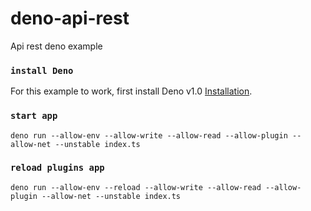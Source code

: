 # deno-api-rest
Api rest deno example

### `install Deno`
For this example to work, first install Deno v1.0  [Installation](https://deno.land/#installation).

### `start app`
```
deno run --allow-env --allow-write --allow-read --allow-plugin --allow-net --unstable index.ts
```

### `reload plugins app`
```
deno run --allow-env --reload --allow-write --allow-read --allow-plugin --allow-net --unstable index.ts
```
